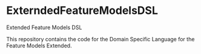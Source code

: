 # ExterndedFeatureModelsDSL

Extended Feature Models DSL

This repository contains the code for the Domain Specific Language for the Feature Models Extended.
